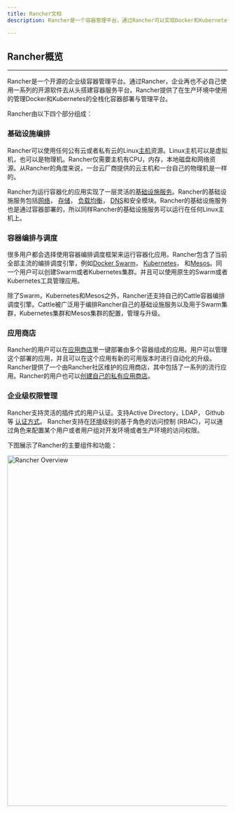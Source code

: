 ```yaml
---
title: Rancher文档
description: Rancher是一个容器管理平台，通过Rancher可以实现Docker和Kubernetes的轻松部署。这个文档描述了如何安装和使用Rancher。

---
```


## Rancher概览
---

Rancher是一个开源的企业级容器管理平台。通过Rancher，企业再也不必自己使用一系列的开源软件去从头搭建容器服务平台。Rancher提供了在生产环境中使用的管理Docker和Kubernetes的全栈化容器部署与管理平台。

Rancher由以下四个部分组成：

### 基础设施编排

Rancher可以使用任何公有云或者私有云的Linux[主机]({{site.baseurl}}/rancher/{{page.version}}/{{page.lang}}/hosts/)资源。Linux主机可以是虚拟机，也可以是物理机。Rancher仅需要主机有CPU，内存，本地磁盘和网络资源。从Rancher的角度来说，一台云厂商提供的云主机和一台自己的物理机是一样的。

Rancher为运行容器化的应用实现了一层灵活的[基础设施服务]({{site.baseurl}}/rancher/{{page.version}}/{{page.lang}}/rancher-services/)。Rancher的基础设施服务包括[网络]({{site.baseurl}}/rancher/{{page.version}}/{{page.lang}}/rancher-services/networking)， [存储]({{site.baseurl}}/rancher/{{page.version}}/{{page.lang}}/rancher-services/storage-service/)， [负载均衡]({{site.baseurl}}/rancher/{{page.version}}/{{page.lang}}/rancher-services/load-balancer/)， [DNS]({{site.baseurl}}/rancher/{{page.version}}/{{page.lang}}/rancher-services/dns-service/)和安全模块。Rancher的基础设施服务也是通过容器部署的，所以同样Rancher的基础设施服务可以运行在任何Linux主机上。

### 容器编排与调度

很多用户都会选择使用容器编排调度框架来运行容器化应用。Rancher包含了当前全部主流的编排调度引擎，例如[Docker Swarm]({{site.baseurl}}/rancher/{{page.version}}/{{page.lang}}/swarm)， [Kubernetes]({{site.baseurl}}/rancher/{{page.version}}/{{page.lang}}/kubernetes)， 和[Mesos]({{site.baseurl}}/rancher/{{page.version}}/{{page.lang}}/mesos/)。同一个用户可以创建Swarm或者Kubernetes集群。并且可以使用原生的Swarm或者Kubernetes工具管理应用。

除了Swarm，Kubernetes和Mesos之外，Rancher还支持自己的Cattle容器编排调度引擎。Cattle被广泛用于编排Rancher自己的基础设施服务以及用于Swarm集群，Kubernetes集群和Mesos集群的配置，管理与升级。

### 应用商店

Rancher的用户可以在[应用商店]({{site.baseurl}}/rancher/{{page.version}}/{{page.lang}}/catalog)里一键部署由多个容器组成的应用。用户可以管理这个部署的应用，并且可以在这个应用有新的可用版本时进行自动化的升级。Rancher提供了一个由Rancher社区维护的应用商店，其中包括了一系列的流行应用。Rancher的用户也可以[创建自己的私有应用商店]({{site.baseurl}}/rancher/{{page.version}}/{{page.lang}}/catalog/private-catalog/)。

### 企业级权限管理

Rancher支持灵活的插件式的用户认证。支持Active Directory，LDAP， Github等 [认证方式]({{site.baseurl}}/rancher/{{page.version}}/{{page.lang}}/configuration/access-control/)。 Rancher支持在[环境]({{site.baseurl}}/rancher/{{page.version}}/{{page.lang}}/environments/)级别的基于角色的访问控制 (RBAC)，可以通过角色来配置某个用户或者用户组对开发环境或者生产环境的访问权限。

下图展示了Rancher的主要组件和功能：

<img src="{{site.baseurl}}/img/rancher/rancher_overview_2.png" width="800" alt="Rancher Overview">
